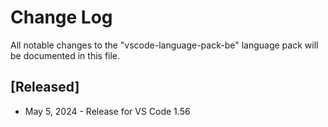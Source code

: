 # Change Log
All notable changes to the "vscode-language-pack-be" language pack will be documented in this file.

## [Released]
* May 5, 2024 - Release for VS Code 1.56
